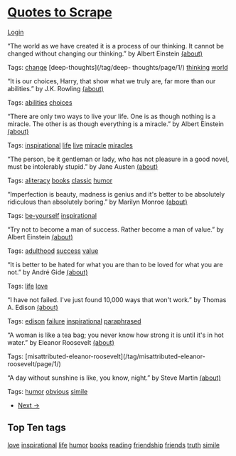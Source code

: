 #  [Quotes to Scrape](/)

[Login](/login)

“The world as we have created it is a process of our thinking. It cannot be
changed without changing our thinking.” by Albert Einstein
[(about)](/author/Albert-Einstein)

Tags:  [change](/tag/change/page/1/) [deep-thoughts](/tag/deep-
thoughts/page/1/) [thinking](/tag/thinking/page/1/)
[world](/tag/world/page/1/)

“It is our choices, Harry, that show what we truly are, far more than our
abilities.” by J.K. Rowling [(about)](/author/J-K-Rowling)

Tags:  [abilities](/tag/abilities/page/1/) [choices](/tag/choices/page/1/)

“There are only two ways to live your life. One is as though nothing is a
miracle. The other is as though everything is a miracle.” by Albert Einstein
[(about)](/author/Albert-Einstein)

Tags:  [inspirational](/tag/inspirational/page/1/) [life](/tag/life/page/1/)
[live](/tag/live/page/1/) [miracle](/tag/miracle/page/1/)
[miracles](/tag/miracles/page/1/)

“The person, be it gentleman or lady, who has not pleasure in a good novel,
must be intolerably stupid.” by Jane Austen [(about)](/author/Jane-Austen)

Tags:  [aliteracy](/tag/aliteracy/page/1/) [books](/tag/books/page/1/)
[classic](/tag/classic/page/1/) [humor](/tag/humor/page/1/)

“Imperfection is beauty, madness is genius and it's better to be absolutely
ridiculous than absolutely boring.” by Marilyn Monroe
[(about)](/author/Marilyn-Monroe)

Tags:  [be-yourself](/tag/be-yourself/page/1/)
[inspirational](/tag/inspirational/page/1/)

“Try not to become a man of success. Rather become a man of value.” by Albert
Einstein [(about)](/author/Albert-Einstein)

Tags:  [adulthood](/tag/adulthood/page/1/) [success](/tag/success/page/1/)
[value](/tag/value/page/1/)

“It is better to be hated for what you are than to be loved for what you are
not.” by André Gide [(about)](/author/Andre-Gide)

Tags:  [life](/tag/life/page/1/) [love](/tag/love/page/1/)

“I have not failed. I've just found 10,000 ways that won't work.” by Thomas A.
Edison [(about)](/author/Thomas-A-Edison)

Tags:  [edison](/tag/edison/page/1/) [failure](/tag/failure/page/1/)
[inspirational](/tag/inspirational/page/1/)
[paraphrased](/tag/paraphrased/page/1/)

“A woman is like a tea bag; you never know how strong it is until it's in hot
water.” by Eleanor Roosevelt [(about)](/author/Eleanor-Roosevelt)

Tags:  [misattributed-eleanor-roosevelt](/tag/misattributed-eleanor-
roosevelt/page/1/)

“A day without sunshine is like, you know, night.” by Steve Martin
[(about)](/author/Steve-Martin)

Tags:  [humor](/tag/humor/page/1/) [obvious](/tag/obvious/page/1/)
[simile](/tag/simile/page/1/)

  * [Next →](/page/2/)

## Top Ten tags

[love](/tag/love/) [inspirational](/tag/inspirational/) [life](/tag/life/)
[humor](/tag/humor/) [books](/tag/books/) [reading](/tag/reading/)
[friendship](/tag/friendship/) [friends](/tag/friends/) [truth](/tag/truth/)
[simile](/tag/simile/)

